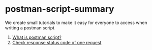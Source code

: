 # postman-script-summary
We create small tutorials to make it easy for everyone to access when writing a postman script.
1.  [What is postman script?](what-is-postman-script.md)
2.  [Check response status code of one request](check-response-status-code.md)
